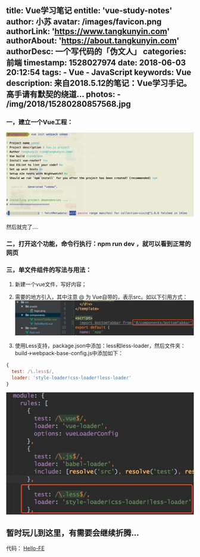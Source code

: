 title: Vue学习笔记
entitle: 'vue-study-notes'
author: 小苏
avatar: /images/favicon.png
authorLink: 'https://www.tangkunyin.com'
authorAbout: 'https://about.tangkunyin.com'
authorDesc: 一个写代码的「伪文人」
categories: 前端
timestamp: 1528027974
date: 2018-06-03 20:12:54
tags:
    - Vue
    - JavaScript
keywords: Vue
description: 来自2018.5.12的笔记：Vue学习手记。高手请有默契的绕道...
photos:
    - /img/2018/15280280857568.jpg
---

### 一，建立一个Vue工程：

![](/img/2018/15280280857568.jpg)

然后就完了....

### 二，打开这个功能，命令行执行：npm run dev ，就可以看到正常的网页

### 三，单文件组件的写法与用法：

1. 新建一个vue文件，写好内容；
2. 需要的地方引入，其中注意 @ 为 Vue自带的，表示src。如以下引用方式：
![](/img/2018/15280281314771.jpg)

3. 使用Less支持，package.json中添加：less和less-loader，然后文件夹：build->webpack-base-config.js中添加如下：
```javascript
{
  test: /\.less$/,
  loader: 'style-loader!css-loader!less-loader'
}
```

![](/img/2018/15280281796136.jpg)


## 暂时玩儿到这里，有需要会继续折腾...

代码： [Hello-FE](https://github.com/tangkunyin/Hello-FE)


